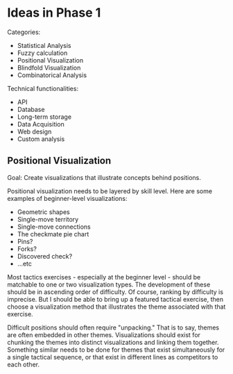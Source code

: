 # Ideas in Phase 1  

Categories:  

 - Statistical Analysis  
 - Fuzzy calculation  
 - Positional Visualization  
 - Blindfold Visualization  
 - Combinatorical Analysis  

Technical functionalities:  

 - API
 - Database
 - Long-term storage
 - Data Acquisition
 - Web design
 - Custom analysis

## Positional Visualization 

Goal: Create visualizations that illustrate concepts behind positions.  

Positional visualization needs to be layered by skill level. Here are some examples of beginner-level visualizations: 
 - Geometric shapes
 - Single-move territory
 - Single-move connections
 - The checkmate pie chart
 - Pins?
 - Forks?
 - Discovered check?
 - ...etc

Most tactics exercises - especially at the beginner level - should be matchable to one or two visualization types. The development of these should be in ascending order of difficulty. Of course, ranking by difficulty is imprecise. But I should be able to bring up a featured tactical exercise, then choose a visualization method that illustrates the theme associated with that exercise.  

Difficult positions should often require "unpacking." That is to say, themes are often embedded in other themes. Visualizations should exist for chunking the themes into distinct visualizations and linking them together.  Something similar needs to be done for themes that exist simultaneously for a single tactical sequence, or that exist in different lines as competitors to each other. 
